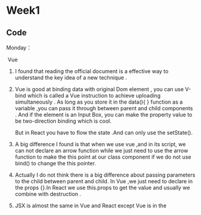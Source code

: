 # Week1

## Code 

Monday： 

​	Vue

   1. I found that reading the official document is a effective way to understand the key idea of a new technique . 

   2. Vue is good at binding data with original Dom element , you can use V-bind  which is called a Vue instruction to achieve uploading simultaneously . As long as you store it in the data(){ } function as a variable ,you can pass it through between  parent and child components . And if the element is an Input Box, you can make the property value to be two-direction binding which is cool.

      But in React you have to flow the state .And can only use the setState().

   3. A big difference I found is that when we use vue ,and in its script, we can not declare an arrow function while we just need to use the arrow function to make the this point at our class component if we do not use bind() to change the this pointer.

   4.  Actually I do not think there is a big difference about passing parameters to the child between parent and child. In Vue ,we just need to  declare in the props {}.In React we use this.props to get the value and usually  we combine with destruction .

   5. JSX is almost the same in Vue and React except Vue is in the <template> while React is in the  render( ) 

   6. If you want a parent to handle child, Vue we usually use $emit() ,

      React we usually use refs.

Wednesday：

  1. Today and yesterday i mainly leaning Vue3 and its new characteristic .

  2. Setup( )  and defineComponent is really a big change  

  3. You will change LifeCycle Hooks into composition Api which should be put into setUp() and pass a arrow function as parameter.

  4. Another specious variety is About Data Binding.  Vue3 is using Proxy.

      a. if ref() pass in an array or an object 

      b. reactive() do return a Proxy   which  usually return  with Reflect

      c. computed({ })  also return a Proxy 

	5. watch is a little bit complicated , I think watchEvent() is a parse suger to watch when immediate ==true .
	
	6. About the life cycle  I am thinking why we use new way ,just because they are executed earlier than those in  Vue2  ?
	
	7. setup is a cool ,because its return can mix the data(){} and use {attrs ,emit ,slots } and props 
	
	8. setup is different from data(){  }  in data we do not need return {} to export the variable to <temple>
   9. v-model is aimed at form while v:bind can have 3 function 

      a.  dynamical class  usually with backend data 

      b.  passing props 

      c. all kinds of properties 

## Reading

## (I have another repository in my Github where you can download my  .mobi book and read in kindle )

	1. This week i am reading" One month myth"
   			2.   Soft Skills: Survival guides beyond code
            			3. Maybe tonight i will read "Current War " 



Wednesday：

​		1. I find my ielts is not stable yesterday i can be 7 but today i am 6 ,horrible

